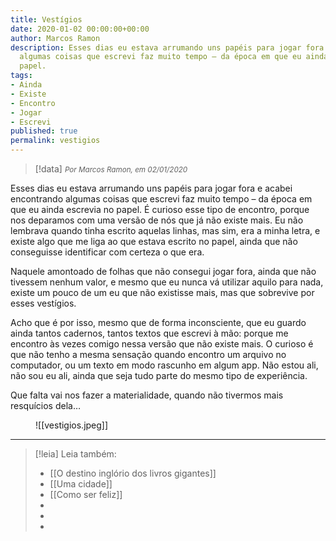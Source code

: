 ```yaml
---
title: Vestígios
date: 2020-01-02 00:00:00+00:00
author: Marcos Ramon
description: Esses dias eu estava arrumando uns papéis para jogar fora e acabei encontrando
  algumas coisas que escrevi faz muito tempo – da época em que eu ainda escrevia no
  papel.
tags:
- Ainda
- Existe
- Encontro
- Jogar
- Escrevi
published: true
permalink: vestigios
---
```

> [!data] <small><i>Por Marcos Ramon, em 02/01/2020</i></small>

Esses dias eu estava arrumando uns papéis para jogar fora e acabei encontrando algumas coisas que escrevi faz muito tempo – da época em que eu ainda escrevia no papel. É curioso esse tipo de encontro, porque nos deparamos com uma versão de nós que já não existe mais. Eu não lembrava quando tinha escrito aquelas linhas, mas sim, era a minha letra, e existe algo que me liga ao que estava escrito no papel, ainda que não conseguisse identificar com certeza o que era.

Naquele amontoado de folhas que não consegui jogar fora, ainda que não tivessem nenhum valor, e mesmo que eu nunca vá utilizar aquilo para nada, existe um pouco de um eu que não existisse mais, mas que sobrevive por esses vestígios.

Acho que é por isso, mesmo que de forma inconsciente, que eu guardo ainda tantos cadernos, tantos textos que escrevi à mão: porque me encontro às vezes comigo nessa versão que não existe mais. O curioso é que não tenho a mesma sensação quando encontro um arquivo no computador, ou um texto em modo rascunho em algum app. Não estou ali, não sou eu ali, ainda que seja tudo parte do mesmo tipo de experiência.

Que falta vai nos fazer a materialidade, quando não tivermos mais resquícios dela…

<figure>
   ![[vestigios.jpeg]]
</figure>



---
> [!leia] Leia também:
> - [[O destino inglório dos livros gigantes]]
> - [[Uma cidade]]
> - [[Como ser feliz]]
> -
> -
> -